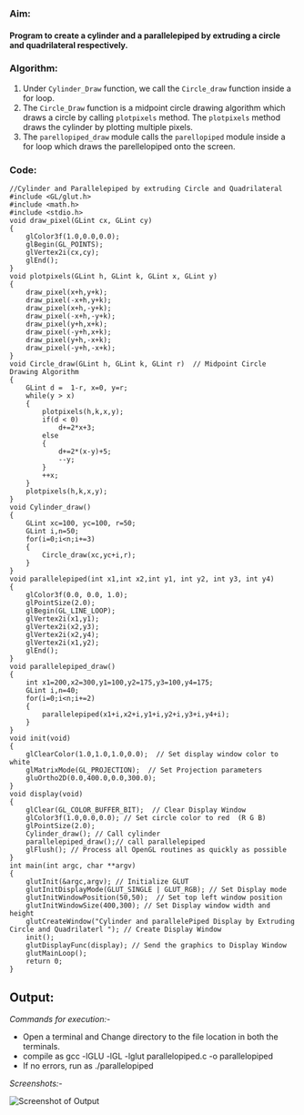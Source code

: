 ### Aim:
#### Program to create a cylinder and a parallelepiped by extruding a circle and quadrilateral respectively.
### Algorithm:

1. Under ``Cylinder_Draw`` function, we call the ``Circle_draw`` function inside a for loop.
2. The ``Circle_Draw`` function is a midpoint circle drawing algorithm which draws a circle by calling ``plotpixels`` method. The ``plotpixels`` method draws the cylinder by plotting multiple pixels.
3. The ``parellopiped_draw`` module calls the ``parellopiped`` module inside a for loop which draws the parellelopiped onto the screen.

### Code:

    //Cylinder and Parallelepiped by extruding Circle and Quadrilateral
    #include <GL/glut.h>
    #include <math.h>
    #include <stdio.h>
    void draw_pixel(GLint cx, GLint cy)
    {   
    	glColor3f(1.0,0.0,0.0);
    	glBegin(GL_POINTS);
    	glVertex2i(cx,cy);
    	glEnd();
    }
    void plotpixels(GLint h, GLint k, GLint x, GLint y)
    {
    	draw_pixel(x+h,y+k);
    	draw_pixel(-x+h,y+k);
    	draw_pixel(x+h,-y+k);
    	draw_pixel(-x+h,-y+k);
    	draw_pixel(y+h,x+k);
    	draw_pixel(-y+h,x+k);
    	draw_pixel(y+h,-x+k);
    	draw_pixel(-y+h,-x+k);
    }
    void Circle_draw(GLint h, GLint k, GLint r)  // Midpoint Circle Drawing Algorithm
    {
    	GLint d =  1-r, x=0, y=r;
    	while(y > x)
    	{
    		plotpixels(h,k,x,y);
    		if(d < 0) 
    			d+=2*x+3;
    		else
    		{
    			d+=2*(x-y)+5;
    			--y;
    		}
    		++x;
    	}
    	plotpixels(h,k,x,y);
    }
    void Cylinder_draw()
    {
    	GLint xc=100, yc=100, r=50;
    	GLint i,n=50;
    	for(i=0;i<n;i+=3)
    	{
    		Circle_draw(xc,yc+i,r);
    	}
    }
    void parallelepiped(int x1,int x2,int y1, int y2, int y3, int y4)
    {
    	glColor3f(0.0, 0.0, 1.0);
    	glPointSize(2.0);
    	glBegin(GL_LINE_LOOP);
    	glVertex2i(x1,y1);
    	glVertex2i(x2,y3);
    	glVertex2i(x2,y4);
    	glVertex2i(x1,y2);
    	glEnd();
    }
    void parallelepiped_draw()
    {
    	int x1=200,x2=300,y1=100,y2=175,y3=100,y4=175;
    	GLint i,n=40;
    	for(i=0;i<n;i+=2)
    	{
    		parallelepiped(x1+i,x2+i,y1+i,y2+i,y3+i,y4+i);
    	}
    }
    void init(void)
    {
    	glClearColor(1.0,1.0,1.0,0.0);  // Set display window color to white
    	glMatrixMode(GL_PROJECTION);  // Set Projection parameters 
    	gluOrtho2D(0.0,400.0,0.0,300.0);  
    }
    void display(void)
    {   
    	glClear(GL_COLOR_BUFFER_BIT);  // Clear Display Window
    	glColor3f(1.0,0.0,0.0); // Set circle color to red  (R G B)
    	glPointSize(2.0);
    	Cylinder_draw(); // Call cylinder
    	parallelepiped_draw();// call parallelepiped
    	glFlush(); // Process all OpenGL routines as quickly as possible
    }
    int main(int argc, char **argv)
    {   
    	glutInit(&argc,argv); // Initialize GLUT
    	glutInitDisplayMode(GLUT_SINGLE | GLUT_RGB); // Set Display mode
    	glutInitWindowPosition(50,50);  // Set top left window position
    	glutInitWindowSize(400,300); // Set Display window width and height 
    	glutCreateWindow("Cylinder and parallelePiped Display by Extruding Circle and Quadrilaterl "); // Create Display Window
    	init();
    	glutDisplayFunc(display); // Send the graphics to Display Window
    	glutMainLoop();
    	return 0;
    }

## Output:
*Commands for execution:-*

* Open a terminal and Change directory to the file location in both the terminals.
* compile as gcc -lGLU -lGL -lglut parallelopiped.c -o parallelopiped
* If no errors, run as ./parallelopiped

*Screenshots:-*

![Screenshot of Output](parallelopiped.png)   
